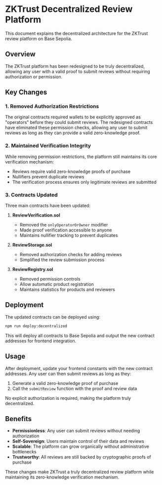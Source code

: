 # ZKTrust Decentralized Review Platform

This document explains the decentralized architecture for the ZKTrust review platform on Base Sepolia.

## Overview

The ZKTrust platform has been redesigned to be truly decentralized, allowing any user with a valid proof to submit reviews without requiring authorization or permission.

## Key Changes

### 1. Removed Authorization Restrictions

The original contracts required wallets to be explicitly approved as "operators" before they could submit reviews. The redesigned contracts have eliminated these permission checks, allowing any user to submit reviews as long as they can provide a valid zero-knowledge proof.

### 2. Maintained Verification Integrity

While removing permission restrictions, the platform still maintains its core verification mechanism:
- Reviews require valid zero-knowledge proofs of purchase
- Nullifiers prevent duplicate reviews
- The verification process ensures only legitimate reviews are submitted

### 3. Contracts Updated

Three main contracts have been updated:

1. **ReviewVerification.sol**
   - Removed the `onlyOperatorOrOwner` modifier
   - Made proof verification accessible to anyone
   - Maintains nullifier tracking to prevent duplicates

2. **ReviewStorage.sol**
   - Removed authorization checks for adding reviews
   - Simplified the review submission process

3. **ReviewRegistry.sol**
   - Removed permission controls
   - Allow automatic product registration
   - Maintains statistics for products and reviewers

## Deployment

The updated contracts can be deployed using:

```bash
npm run deploy:decentralized
```

This will deploy all contracts to Base Sepolia and output the new contract addresses for frontend integration.

## Usage

After deployment, update your frontend constants with the new contract addresses. Any user can then submit reviews as long as they:

1. Generate a valid zero-knowledge proof of purchase
2. Call the `submitReview` function with the proof and review data

No explicit authorization is required, making the platform truly decentralized.

## Benefits

- **Permissionless**: Any user can submit reviews without needing authorization
- **Self-Sovereign**: Users maintain control of their data and reviews
- **Scalable**: The platform can grow organically without administrative bottlenecks
- **Trustworthy**: All reviews are still backed by cryptographic proofs of purchase

These changes make ZKTrust a truly decentralized review platform while maintaining its zero-knowledge verification mechanism.
